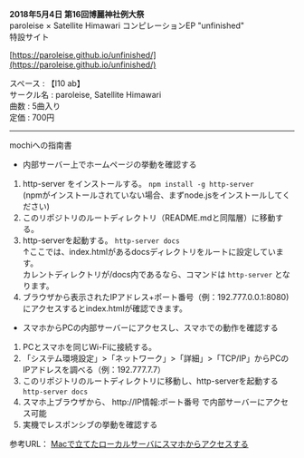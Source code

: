 **2018年5月4日 第16回博麗神社例大祭**  
paroleise × Satellite Himawari コンピレーションEP
"unfinished"  
特設サイト

[https://paroleise.github.io/unfinished/](https://paroleise.github.io/unfinished/)  

スペース : 【I10 ab】  
サークル名 : paroleise, Satellite Himawari  
曲数 : 5曲入り  
定価 : 700円  




***
mochiへの指南書

* 内部サーバー上でホームページの挙動を確認する  
1. http-server をインストールする。
`npm install -g http-server`  
(npmがインストールされていない場合、まずnode.jsをインストールしてください)
2. このリポジトリのルートディレクトリ（README.mdと同階層）に移動する。  
3. http-serverを起動する。
`http-server docs`  
↑ここでは、index.htmlがあるdocsディレクトリをルートに設定しています。  
カレントディレクトリが/docs内であるなら、コマンドは `http-server` となります。  
4. ブラウザから表示されたIPアドレス+ポート番号（例：192.777.0.0.1:8080)にアクセスするとindex.htmlが確認できます。


* スマホからPCの内部サーバーにアクセスし、スマホでの動作を確認する  
1. PCとスマホを同じWi-Fiに接続する。
2. 「システム環境設定」>「ネットワーク」>「詳細」>「TCP/IP」からPCのIPアドレスを調べる（例：192.777.7.7）
3. このリポジトリのルートディレクトリに移動し、http-serverを起動する  
`http-server docs`
4. スマホ上ブラウザから、 http://IP情報:ポート番号 で内部サーバーにアクセス可能
5. 実機でレスポンシブの挙動を確認する

参考URL：
[Macで立てたローカルサーバにスマホからアクセスする](https://qiita.com/shh-nkmr/items/ca134c6e39df6ecf9d4b)